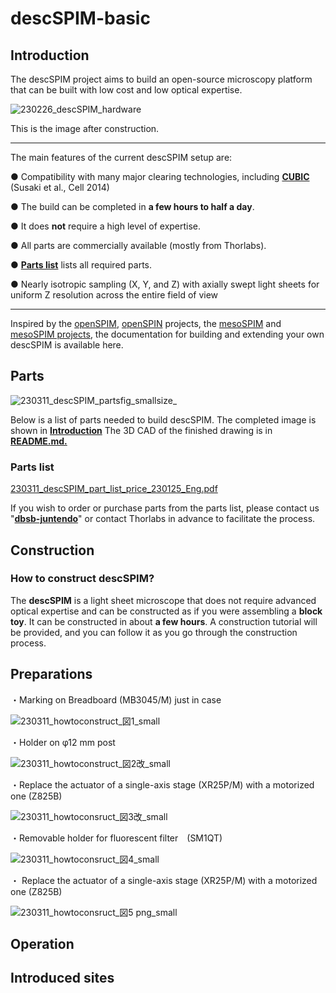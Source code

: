 # descSPIM-basic



## Introduction

The descSPIM project aims to build an open-source microscopy platform that can be built with low cost and low optical expertise.

![230226_descSPIM_hardware](https://user-images.githubusercontent.com/98086219/221413856-c2b866a3-955a-4e53-b62b-0597dc6fa1ba.jpg)

This is the image after construction. 

***

The main features of the current descSPIM setup are:

 ● Compatibility with many major clearing technologies, including **[CUBIC](https://www.tcichemicals.com/JP/en/search/?text=CUBIC)**  (Susaki et al., Cell 2014)
 
 ● The build can be completed in **a few hours to half a day**. 
 
 ● It does **not** require a high level of expertise. 

 ● All parts are commercially available (mostly from Thorlabs).

 ● **[Parts list](https://github.com/dbsb-juntendo/descSPIM/blob/main/descSPIM-basic.md#parts)** lists all required parts.
 
 ● Nearly isotropic sampling (X, Y, and Z) with axially swept light sheets for uniform Z resolution across the entire field of view
 
 ___

Inspired by the [openSPIM](https://openspim.org/), [openSPIN](https://sites.google.com/site/openspinmicroscopy/?pli=1&authuser=1) projects, the [mesoSPIM](https://github.com/mesoSPIM) and [mesoSPIM projects](https://mesospim.org/), the documentation for building and extending your own descSPIM is available here.


## Parts


![230311_descSPIM_partsfig_smallsize_](https://user-images.githubusercontent.com/98086219/224372376-3f8614d1-effc-40ad-8d74-0af757178774.png)

Below is a list of parts needed to build descSPIM.
The completed image is shown in **[Introduction](https://github.com/dbsb-juntendo/descSPIM/blob/main/descSPIM-basic.md#introduction)**
The 3D CAD of the finished drawing is in **[README.md.](https://github.com/dbsb-juntendo/descSPIM/blob/main/README.md)**

### Parts list

[230311_descSPIM_part_list_price_230125_Eng.pdf](https://github.com/dbsb-juntendo/descSPIM/files/10943904/230311_descSPIM_part_list_price_230125_Eng.pdf)

If you wish to order or purchase parts from the parts list, please contact us "**[dbsb-juntendo](http://www.dbsb.science/)**" or contact Thorlabs in advance to facilitate the process.

## Construction

### How to construct descSPIM?

The **descSPIM** is a light sheet microscope that does not require advanced optical expertise and can be constructed as if you were assembling a **block toy**. It can be constructed in about **a few hours**. A construction tutorial will be provided, and you can follow it as you go through the construction process.

## Preparations

・Marking on Breadboard (MB3045/M) just in case

![230311_howtoconstruct_図1_small](https://user-images.githubusercontent.com/98086219/224383465-3eb238bf-e169-4cfc-bc5b-c12aa0a4333e.png)

・Holder on φ12 mm post 　

![230311_howtoconstruct_図2改_small](https://user-images.githubusercontent.com/98086219/224383794-6f8ee26c-c7fe-4d93-a424-451f1bda0f6b.png)

・Replace the actuator of a single-axis stage (XR25P/M) with a motorized one (Z825B)

![230311_howtoconsruct_図3改_small](https://user-images.githubusercontent.com/98086219/224384278-c30b57ff-2e82-4a9f-9ad8-a09bf7bcfa99.png)

・Removable holder for fluorescent filter　(SM1QT)

![230311_howtoconsruct_図4_small](https://user-images.githubusercontent.com/98086219/224383894-aee33b46-e5c6-4c5e-941a-a76928ff83ed.png)

・ Replace the actuator of a single-axis stage (XR25P/M) with a motorized one (Z825B)

![230311_howtoconsruct_図5 png_small](https://user-images.githubusercontent.com/98086219/224383934-0e54ecd1-0e31-4b1d-b742-3d29cbf5438c.jpg)

## Operation

## Introduced sites

